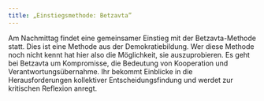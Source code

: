 ```yaml
---
title: „Einstiegsmethode: Betzavta”
---
```


Am Nachmittag findet eine gemeinsamer Einstieg mit der Betzavta-Methode statt. Dies ist eine Methode aus der Demokratiebildung. Wer diese Methode noch nicht kennt hat hier also die Möglichkeit, sie auszuprobieren. Es geht bei Betzavta um Kompromisse, die Bedeutung von Kooperation und Verantwortungsübernahme. Ihr bekommt Einblicke in die Herausforderungen kollektiver Entscheidungsfindung und werdet zur kritischen Reflexion anregt.
